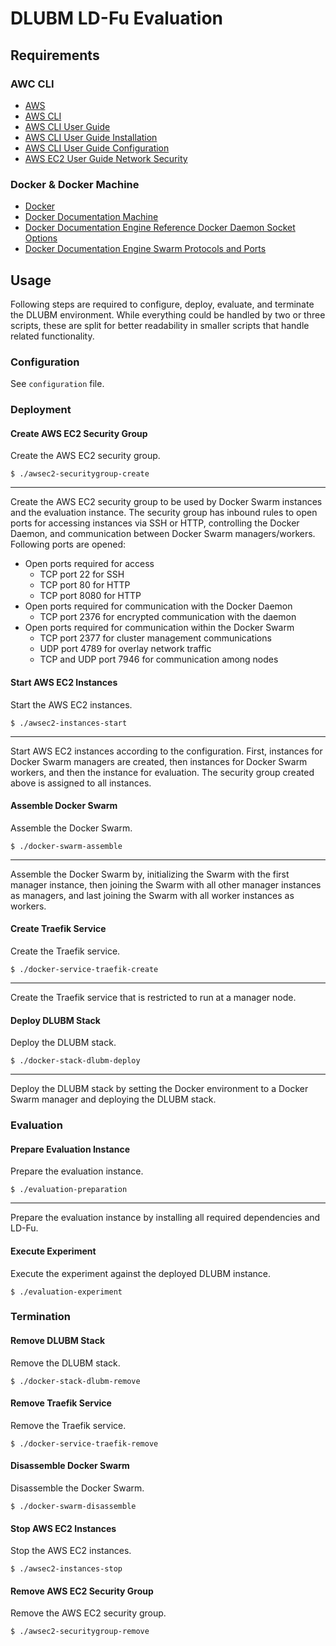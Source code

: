 # DLUBM LD-Fu Evaluation
## Requirements
### AWC CLI
* [AWS](https://aws.amazon.com/)
* [AWS CLI](https://aws.amazon.com/cli/)
* [AWS CLI User Guide](https://docs.aws.amazon.com/cli/latest/userguide/)
* [AWS CLI User Guide Installation](https://docs.aws.amazon.com/cli/latest/userguide/installing.html)
* [AWS CLI User Guide Configuration](https://docs.aws.amazon.com/cli/latest/userguide/cli-chap-getting-started.html)
* [AWS EC2 User Guide Network Security](https://docs.aws.amazon.com/AWSEC2/latest/UserGuide/using-network-security.html)

### Docker & Docker Machine
* [Docker](https://docker.com/)
* [Docker Documentation Machine](https://docs.docker.com/machine/)
* [Docker Documentation Engine Reference Docker Daemon Socket Options](https://docs.docker.com/engine/reference/commandline/dockerd/#daemon-socket-option)
* [Docker Documentation Engine Swarm Protocols and Ports](https://docs.docker.com/engine/swarm/swarm-tutorial/#open-protocols-and-ports-between-the-hosts)

## Usage
Following steps are required to configure, deploy, evaluate, and terminate the DLUBM environment.
While everything could be handled by two or three scripts, these are split for better readability in smaller scripts that handle related functionality.

### Configuration
See `configuration` file.
### Deployment
#### Create AWS EC2 Security Group
Create the AWS EC2 security group.

    $ ./awsec2-securitygroup-create

----
Create the AWS EC2 security group to be used by Docker Swarm instances and the evaluation instance.
The security group has inbound rules to open ports for accessing instances via SSH or HTTP, controlling the Docker Daemon, and communication between Docker Swarm managers/workers.
Following ports are opened:

* Open ports required for access
    * TCP port 22 for SSH
    * TCP port 80 for HTTP
    * TCP port 8080 for HTTP
* Open ports required for communication with the Docker Daemon
    * TCP port 2376 for encrypted communication with the daemon
* Open ports required for communication within the Docker Swarm
    * TCP port 2377 for cluster management communications
    * UDP port 4789 for overlay network traffic
    * TCP and UDP port 7946 for communication among nodes

#### Start AWS EC2 Instances
Start the AWS EC2 instances.

    $ ./awsec2-instances-start

----
Start AWS EC2 instances according to the configuration.
First, instances for Docker Swarm managers are created, then instances for Docker Swarm workers, and then the instance for evaluation.
The security group created above is assigned to all instances.

#### Assemble Docker Swarm
Assemble the Docker Swarm.

    $ ./docker-swarm-assemble

----
Assemble the Docker Swarm by, initializing the Swarm with the first manager instance, then joining the Swarm with all other manager instances as managers, and last joining the Swarm with all worker instances as workers.

#### Create Traefik Service
Create the Traefik service.

    $ ./docker-service-traefik-create

----
Create the Traefik service that is restricted to run at a manager node.

#### Deploy DLUBM Stack
Deploy the DLUBM stack.

    $ ./docker-stack-dlubm-deploy

----
Deploy the DLUBM stack by setting the Docker environment to a Docker Swarm manager and deploying the DLUBM stack.

### Evaluation
#### Prepare Evaluation Instance
Prepare the evaluation instance.

    $ ./evaluation-preparation

----
Prepare the evaluation instance by installing all required dependencies and LD-Fu.

#### Execute Experiment
Execute the experiment against the deployed DLUBM instance.

    $ ./evaluation-experiment

### Termination
#### Remove DLUBM Stack
Remove the DLUBM stack.

    $ ./docker-stack-dlubm-remove

#### Remove Traefik Service
Remove the Traefik service.

    $ ./docker-service-traefik-remove

#### Disassemble Docker Swarm
Disassemble the Docker Swarm.

    $ ./docker-swarm-disassemble

#### Stop AWS EC2 Instances
Stop the AWS EC2 instances.

    $ ./awsec2-instances-stop

#### Remove AWS EC2 Security Group
Remove the AWS EC2 security group.

    $ ./awsec2-securitygroup-remove
